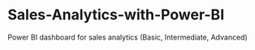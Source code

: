 # Sales-Analytics-with-Power-BI
Power BI dashboard for sales analytics (Basic, Intermediate, Advanced)
